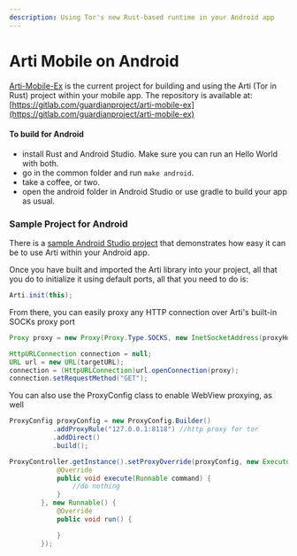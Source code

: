 ```yaml
---
description: Using Tor's new Rust-based runtime in your Android app
---
```


# Arti Mobile on Android

[Arti-Mobile-Ex](https://gitlab.com/guardianproject/arti-mobile-ex) is the current project for building and using the Arti (Tor in Rust) project within your mobile app. The repository is available at: [https://gitlab.com/guardianproject/arti-mobile-ex](https://gitlab.com/guardianproject/arti-mobile-ex)

#### To build for Android

* install Rust and Android Studio. Make sure you can run an Hello World with both.
* go in the common folder and run `make android`.
* take a coffee, or two.
* open the android folder in Android Studio or use gradle to build your app as usual.



### Sample Project for Android

There is a [sample Android Studio project](https://gitlab.com/guardianproject/arti-mobile-ex/-/tree/main/android/sample?ref\_type=heads) that demonstrates how easy it can be to use Arti within your Android app.

Once you have built and imported the Arti library into your project, all that you do to initialize it using default ports, all that you need to do is:

```java
Arti.init(this);
```

From there, you can easily proxy any HTTP connection over Arti's built-in SOCKs proxy port

```java
Proxy proxy = new Proxy(Proxy.Type.SOCKS, new InetSocketAddress(proxyHost, proxyPort));

HttpURLConnection connection = null;
URL url = new URL(targetURL);
connection = (HttpURLConnection)url.openConnection(proxy);
connection.setRequestMethod("GET");
```

You can also use the ProxyConfig class to enable WebView proxying, as well

```java
ProxyConfig proxyConfig = new ProxyConfig.Builder()
           .addProxyRule("127.0.0.1:8118") //http proxy for tor
           .addDirect()
           .build();

ProxyController.getInstance().setProxyOverride(proxyConfig, new Executor() {
            @Override
            public void execute(Runnable command) {
                //do nothing
            }
        }, new Runnable() {
            @Override
            public void run() {

            }
        });

```
